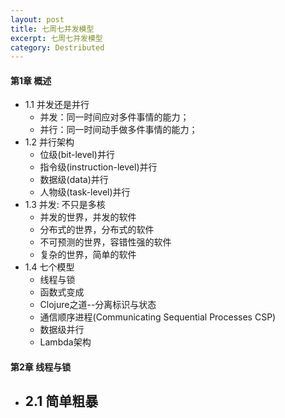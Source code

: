 ```yaml
---
layout: post
title: 七周七并发模型
excerpt: 七周七并发模型
category: Destributed
---
```


#### 第1章 概述
- 1.1 并发还是并行
  - 并发：同一时间应对多件事情的能力；
  - 并行：同一时间动手做多件事情的能力；
- 1.2 并行架构
  - 位级(bit-level)并行
  - 指令级(instruction-level)并行
  - 数据级(data)并行
  - 人物级(task-level)并行
- 1.3 并发: 不只是多核
  - 并发的世界，并发的软件
  - 分布式的世界，分布式的软件
  - 不可预测的世界，容错性强的软件
  - 复杂的世界，简单的软件
- 1.4 七个模型
  - 线程与锁
  - 函数式变成
  - Clojure之道--分离标识与状态
  - 通信顺序进程(Communicating Sequential Processes CSP)
  - 数据级并行
  - Lambda架构

#### 第2章 线程与锁
- 2.1 简单粗暴
  - 

